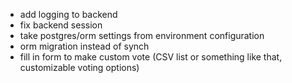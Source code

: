 - add logging to backend
- fix backend session
- take postgres/orm settings from environment configuration
- orm migration instead of synch
- fill in form to make custom vote (CSV list or something like that, customizable voting options)
